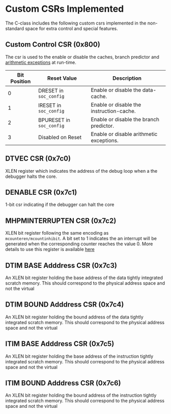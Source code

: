 # Custom CSRs Implemented

The C-class includes the following custom csrs implemented in the non-standard space for extra control and special features.

## Custom Control CSR (0x800)

The csr is used to the enable or disable the caches, branch predictor and [arithmetic exceptions](../docs/arithmetic_traps.md) at run-time. 

| Bit Position | Reset Value|Description |
|--------------|-------------|-----------|
| 0  | DRESET in `soc_config`|Enable or disable the data-cache. |
| 1  | IRESET in `soc_config`|Enable or disable the instruction-cache.|
| 2  | BPURESET in `soc_config`| Enable or disable the branch predictor.|
| 3  | Disabled on Reset| Enable or disable arithmetic exceptions.|

## DTVEC CSR (0x7c0)
XLEN register which indicates the address of the debug loop when a the debugger halts the core.

## DENABLE CSR (0x7c1)
1-bit csr indicating if the debugger can halt the core

## MHPMINTERRUPTEN CSR (0x7c2) 
XLEN bit register following the same encoding as ```mcounteren/mcountinhibit```. A bit set to 1
indicates the an interrupt will be generated when the corresponding counter reaches the value 0.
More details to use this register is available [here](../docs/performance_counters.md#interrupts-from-counters)

## DTIM BASE Adddress CSR (0x7c3)
An XLEN bit register holding the base address of the data tightly integrated scratch memory. This
should correspond to the physical address space and not the virtual

## DTIM BOUND Adddress CSR (0x7c4)
An XLEN bit register holding the bound address of the data tightly integrated scratch memory. This
should correspond to the physical address space and not the virtual

## ITIM BASE Adddress CSR (0x7c5)
An XLEN bit register holding the base address of the instruction tightly integrated scratch memory. This
should correspond to the physical address space and not the virtual

## ITIM BOUND Adddress CSR (0x7c6)
An XLEN bit register holding the bound address of the instruction tightly integrated scratch memory. This
should correspond to the physical address space and not the virtual

